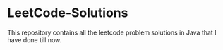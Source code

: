 # LeetCode-Solutions

This repository contains all the leetcode problem solutions in Java that I have done till now. 
